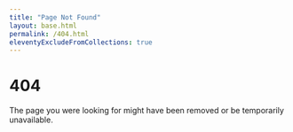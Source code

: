```yaml
---
title: "Page Not Found"
layout: base.html
permalink: /404.html
eleventyExcludeFromCollections: true
---
```

<h1>404</h1>
<p>The page you were looking for might have been removed or be temporarily unavailable.</p>
